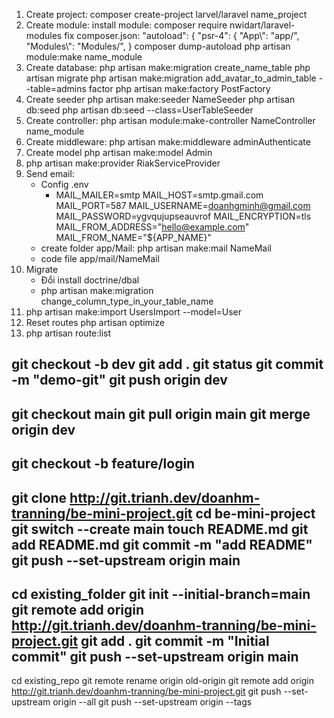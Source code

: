 1. Create project: composer create-project larvel/laravel name_project
2. Create module:
   install module: composer require nwidart/laravel-modules
   fix composer.json: "autoload": {
   "psr-4": {
   "App\\": "app/",
   "Modules\\": "Modules/",
   }
   composer dump-autoload
   php artisan module:make name_module
3. Create database:
   php artisan make:migration create_name_table
   php artisan migrate
   php artisan make:migration add_avatar_to_admin_table --table=admins
   factor
   php artisan make:factory PostFactory
4. Create seeder
   php artisan make:seeder NameSeeder
   php artisan db:seed
   php artisan db:seed --class=UserTableSeeder
5. Create controller: php artisan module:make-controller NameController name_module
6. Create middleware: php artisan make:middleware adminAuthenticate
7. Create model
   php artisan make:model Admin
8. php artisan make:provider RiakServiceProvider
9. Send email:
    - Config .env
        - MAIL_MAILER=smtp
          MAIL_HOST=smtp.gmail.com
          MAIL_PORT=587
          MAIL_USERNAME=doanhgminh@gmail.com
          MAIL_PASSWORD=ygvqujupseauvrof
          MAIL_ENCRYPTION=tls
          MAIL_FROM_ADDRESS="hello@example.com"
          MAIL_FROM_NAME="${APP_NAME}"
    - create folder app/Mail: php artisan make:mail NameMail
    - code file app/mail/NameMail
10. Migrate
    - Đổi install doctrine/dbal
    - php artisan make:migration change_column_type_in_your_table_name
12. php artisan make:import UsersImport --model=User
13. Reset routes
    php artisan optimize
14. php artisan route:list

git checkout -b dev
git add .
git status
git commit -m "demo-git"
git push origin dev
----
git checkout main
git pull origin main
git merge origin dev
----
git checkout -b feature/login
-----------
git clone http://git.trianh.dev/doanhm-tranning/be-mini-project.git
cd be-mini-project
git switch --create main
touch README.md
git add README.md
git commit -m "add README"
git push --set-upstream origin main
-----------------------------------
cd existing_folder
git init --initial-branch=main
git remote add origin http://git.trianh.dev/doanhm-tranning/be-mini-project.git
git add .
git commit -m "Initial commit"
git push --set-upstream origin main
-----------------------------------
cd existing_repo
git remote rename origin old-origin
git remote add origin http://git.trianh.dev/doanhm-tranning/be-mini-project.git
git push --set-upstream origin --all
git push --set-upstream origin --tags


